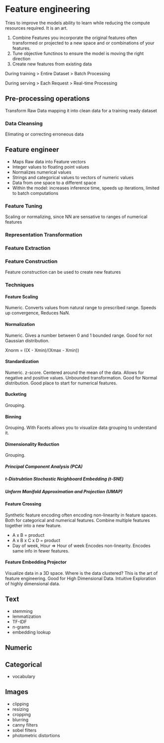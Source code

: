 # Feature engineering

Tries to improve the models ability to learn while reducing the compute resources required. It is an art.
1. Combine Features you incorporate the original features often transformed or projected to a new space and or combinations of your features.
1. Tune objective functinos to ensure the model is moving the right direction
1. Create new features from existing data

During training > Entire Dataset > Batch Processing

During serving > Each Request > Real-time Processing

## Pre-processing operations

Transform Raw Data mapping it into clean data for a training ready dataset 

### Data Cleansing
Elimating or correcting erroneous data


## Feature engineer
- Maps Raw data into Feature vectors
- Integer values to floating point values
- Normalizes numerical values
- Strings and categorical values to vectors of numeric values
- Data from one space to a different space
- Within the model: increases inference time, speeds up iterations, limited to batch computations

### Feature Tuning
Scaling or normalizing, since NN are sensative to ranges of numerical features

### Representation Transformation

### Feature Extraction

### Feature Construction
Feature construction can be used to create new features

### Techniques

#### Feature Scaling
Numeric. Converts values from natural range to prescribed range. Speeds up convergence, Reduces NaN.

#### Normalization
Numeric. Gives a number between 0 and 1 bounded range. Good for not Gaussian distribution.

Xnorm = ((X - Xmin)/(Xmax - Xmin))

#### Standardization 
Numeric. z-score. Centered around the mean of the data. Allows for negative and positive values. Unbounded transformation. Good for Normal distribution. Good place to start for numerical features.

#### Bucketing
Grouping. 

#### Binning
Grouping. With Facets allows you to visualize data grouping to understand it.

#### Dimensionality Reduction
Grouping. 

##### Principal Component Analysis (PCA)

##### t-Distrubtion Stochastic Neighboard Embedding (t-SNE)

##### Unform Manifold Approximation and Projection (UMAP)

#### Feature Crossing
Synthetic feature encoding often encoding non-linearity in feature spaces. Both for categorical and numerical features.
Combine multiple features together into a new feature.
- A x B = product
- A x B x C x D = product
- Day of week, Hour => Hour of week
Encodes non-linearity.
Encodes same info in fewer features. 



#### Feature Embedding Projector 
Visualize data in a 3D space. Where is the data clustered? This is the art of feature engineering.
Good for High Dimensional Data.
Intuitive Exploration of highly dimensional data.


## Text
- stemming
- lemmatization
- TF-IDF
- n-grams
- embedding lookup

## Numeric

## Categorical
- vocabulary

## Images 
- clipping
- resizing
- cropping
- blurring
- canny filters
- sobel filters
- photometric distortions
